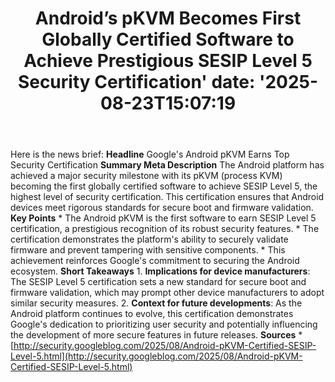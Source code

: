 ﻿---
title: "Android’s pKVM Becomes First Globally Certified Software to Achieve Prestigious SESIP Level 5 Security Certification'
date: '2025-08-23T15:07:19"
category: "Markets"
summary: ""
slug: "androids pkvm becomes first globally certified software to a"
source_urls:
  - "http://security.googleblog.com/2025/08/Android-pKVM-Certified-SESIP-Level-5.html"
seo:
  title: "Android’s pKVM Becomes First Globally Certified Software to Achieve Prestigious SESIP Level 5 Security Certification | Hash n Hedge'
  description: '"
  keywords: ["news", "markets", "brief"]
---
Here is the news brief:  **Headline** Google's Android pKVM Earns Top Security Certification  **Summary Meta Description** The Android platform has achieved a major security milestone with its pKVM (process KVM) becoming the first globally certified software to achieve SESIP Level 5, the highest level of security certification. This certification ensures that Android devices meet rigorous standards for secure boot and firmware validation.  **Key Points**  * The Android pKVM is the first software to earn SESIP Level 5 certification, a prestigious recognition of its robust security features. * The certification demonstrates the platform's ability to securely validate firmware and prevent tampering with sensitive components. * This achievement reinforces Google's commitment to securing the Android ecosystem.  **Short Takeaways**  1. **Implications for device manufacturers**: The SESIP Level 5 certification sets a new standard for secure boot and firmware validation, which may prompt other device manufacturers to adopt similar security measures. 2. **Context for future developments**: As the Android platform continues to evolve, this certification demonstrates Google's dedication to prioritizing user security and potentially influencing the development of more secure features in future releases.  **Sources** * [http://security.googleblog.com/2025/08/Android-pKVM-Certified-SESIP-Level-5.html](http://security.googleblog.com/2025/08/Android-pKVM-Certified-SESIP-Level-5.html) 
